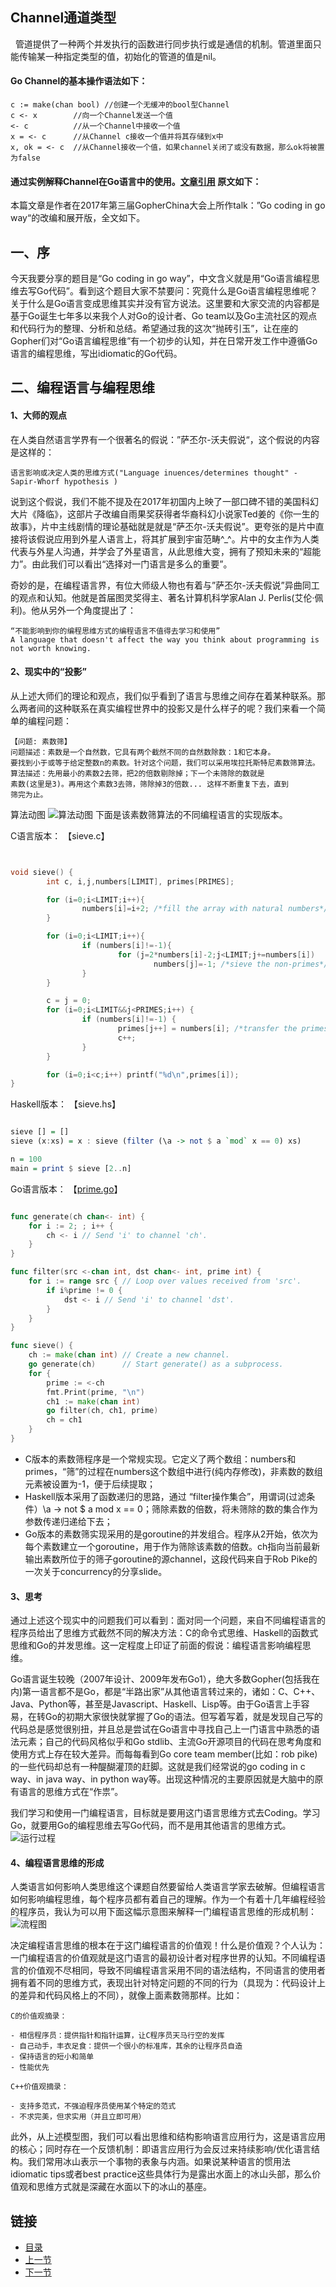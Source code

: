 ## Channel通道类型
&nbsp;&nbsp;管道提供了一种两个并发执行的函数进行同步执行或是通信的机制。管道里面只能传输某一种指定类型的值，初始化的管道的值是nil。

#### Go Channel的基本操作语法如下：

    c := make(chan bool) //创建一个无缓冲的bool型Channel 
    c <- x        //向一个Channel发送一个值
    <- c          //从一个Channel中接收一个值
    x = <- c      //从Channel c接收一个值并将其存储到x中
    x, ok = <- c  //从Channel接收一个值，如果channel关闭了或没有数据，那么ok将被置为false


#### 通过实例解释Channel在Go语言中的使用。[文章引用](https://studygolang.com/articles/9777) 原文如下：<br />

本篇文章是作者在2017年第三届GopherChina大会上所作talk：”Go coding in go way“的改编和展开版，全文如下。

## 一、序
今天我要分享的题目是“Go coding in go way”，中文含义就是用“Go语言编程思维去写Go代码”。看到这个题目大家不禁要问：究竟什么是Go语言编程思维呢？关于什么是Go语言变成思维其实并没有官方说法。这里要和大家交流的内容都是基于Go诞生七年多以来我个人对Go的设计者、Go team以及Go主流社区的观点和代码行为的整理、分析和总结。希望通过我的这次“抛砖引玉”，让在座的Gopher们对“Go语言编程思维”有一个初步的认知，并在日常开发工作中遵循Go语言的编程思维，写出idiomatic的Go代码。

## 二、编程语言与编程思维
#### 1、大师的观点
在人类自然语言学界有一个很著名的假说：”萨丕尔-沃夫假说“，这个假说的内容是这样的：

    语言影响或决定人类的思维方式("Language inuences/determines thought" - Sapir-Whorf hypothesis )

说到这个假说，我们不能不提及在2017年初国内上映了一部口碑不错的美国科幻大片《降临》，这部片子改编自雨果奖获得者华裔科幻小说家Ted姜的《你一生的故事》，片中主线剧情的理论基础就是就是“萨丕尔-沃夫假说”。更夸张的是片中直接将该假说应用到外星人语言上，将其扩展到宇宙范畴^_^。片中的女主作为人类代表与外星人沟通，并学会了外星语言，从此思维大变，拥有了预知未来的“超能力”。由此我们可以看出“选择对一门语言是多么的重要”。

奇妙的是，在编程语言界，有位大师级人物也有着与”萨丕尔-沃夫假说”异曲同工的观点和认知。他就是首届图灵奖得主、著名计算机科学家Alan J. Perlis(艾伦·佩利)。他从另外一个角度提出了：

    “不能影响到你的编程思维方式的编程语言不值得去学习和使用”
    A language that doesn't affect the way you think about programming is not worth knowing.

#### 2、现实中的“投影”
从上述大师们的理论和观点，我们似乎看到了语言与思维之间存在着某种联系。那么两者间的这种联系在真实编程世界中的投影又是什么样子的呢？我们来看一个简单的编程问题：
    
    【问题: 素数筛】
    问题描述：素数是一个自然数，它具有两个截然不同的自然数除数：1和它本身。 
    要找到小于或等于给定整数n的素数。针对这个问题，我们可以采用埃拉托斯特尼素数筛算法。
    算法描述：先用最小的素数2去筛，把2的倍数剔除掉；下一个未筛除的数就是
    素数(这里是3)。再用这个素数3去筛，筛除掉3的倍数... 这样不断重复下去，直到
    筛完为止。

算法动图
![算法动图](./Sieve_of_Eratosthenes_animation.gif)
下面是该素数筛算法的不同编程语言的实现版本。

C语言版本：
【sieve.c】
```C


void sieve() {
        int c, i,j,numbers[LIMIT], primes[PRIMES];

        for (i=0;i<LIMIT;i++){
                numbers[i]=i+2; /*fill the array with natural numbers*/
        }

        for (i=0;i<LIMIT;i++){
                if (numbers[i]!=-1){
                        for (j=2*numbers[i]-2;j<LIMIT;j+=numbers[i])
                                numbers[j]=-1; /*sieve the non-primes*/
                }
        }

        c = j = 0;
        for (i=0;i<LIMIT&&j<PRIMES;i++) {
                if (numbers[i]!=-1) {
                        primes[j++] = numbers[i]; /*transfer the primes to their own array*/
                        c++;
                }
        }

        for (i=0;i<c;i++) printf("%d\n",primes[i]);
}
```

Haskell版本：
【sieve.hs】

```haskell

sieve [] = []
sieve (x:xs) = x : sieve (filter (\a -> not $ a `mod` x == 0) xs)

n = 100
main = print $ sieve [2..n]
```

Go语言版本：
【[prime.go](https://github.com/sunnygocms/gobook/blob/master/src/go_lang_base/03/prime.go)】

```go

func generate(ch chan<- int) {
    for i := 2; ; i++ {
        ch <- i // Send 'i' to channel 'ch'.
    }
}

func filter(src <-chan int, dst chan<- int, prime int) {
    for i := range src { // Loop over values received from 'src'.
        if i%prime != 0 {
            dst <- i // Send 'i' to channel 'dst'.
        }
    }
}

func sieve() {
    ch := make(chan int) // Create a new channel.
    go generate(ch)      // Start generate() as a subprocess.
    for {
        prime := <-ch
        fmt.Print(prime, "\n")
        ch1 := make(chan int)
        go filter(ch, ch1, prime)
        ch = ch1
    }
}

```

- C版本的素数筛程序是一个常规实现。它定义了两个数组：numbers和primes，“筛”的过程在numbers这个数组中进行(纯内存修改)，非素数的数组元素被设置为-1，便于后续提取；
- Haskell版本采用了函数递归的思路，通过 “filter操作集合”，用谓词(过滤条件）\a -> not $ a mod x == 0；筛除素数的倍数，将未筛除的数的集合作为参数传递归递给下去；
- Go版本的素数筛实现采用的是goroutine的并发组合。程序从2开始，依次为每个素数建立一个goroutine，用于作为筛除该素数的倍数。ch指向当前最新输出素数所位于的筛子goroutine的源channel，这段代码来自于Rob Pike的一次关于concurrency的分享slide。

#### 3、思考
通过上述这个现实中的问题我们可以看到：面对同一个问题，来自不同编程语言的程序员给出了思维方式截然不同的解决方法：C的命令式思维、Haskell的函数式思维和Go的并发思维。这一定程度上印证了前面的假说：编程语言影响编程思维。

Go语言诞生较晚（2007年设计、2009年发布Go1），绝大多数Gopher(包括我在内)第一语言都不是Go，都是“半路出家”从其他语言转过来的，诸如：C、C++、Java、Python等，甚至是Javascript、Haskell、Lisp等。由于Go语言上手容易，在转Go的初期大家很快就掌握了Go的语法。但写着写着，就是发现自己写的代码总是感觉很别扭，并且总是尝试在Go语言中寻找自己上一门语言中熟悉的语法元素；自己的代码风格似乎和Go stdlib、主流Go开源项目的代码在思考角度和使用方式上存在较大差异。而每每看到Go core team member(比如：rob pike)的一些代码却总有一种醍醐灌顶的赶脚。这就是我们经常说的go coding in c way、in java way、in python way等。出现这种情况的主要原因就是大脑中的原有语言的思维方式在“作祟”。

我们学习和使用一门编程语言，目标就是要用这门语言思维方式去Coding。学习Go，就要用Go的编程思维去写Go代码，而不是用其他语言的思维方式。
![运行过程](./primesieve.gif)
#### 4、编程语言思维的形成
人类语言如何影响人类思维这个课题自然要留给人类语言学家去破解。但编程语言如何影响编程思维，每个程序员都有着自己的理解。作为一个有着十几年编程经验的程序员，我认为可以用下面这幅示意图来解释一门编程语言思维的形成机制：
![流程图](./language-influnce-model.png)

决定编程语言思维的根本在于这门编程语言的价值观！什么是价值观？个人认为：一门编程语言的价值观就是这门语言的最初设计者对程序世界的认知。不同编程语言的价值观不尽相同，导致不同编程语言采用不同的语法结构，不同语言的使用者拥有着不同的思维方式，表现出针对特定问题的不同的行为（具现为：代码设计上的差异和代码风格上的不同），就像上面素数筛那样。比如：
    
    C的价值观摘录：

    - 相信程序员：提供指针和指针运算，让C程序员天马行空的发挥
    - 自己动手，丰衣足食：提供一个很小的标准库，其余的让程序员自造
    - 保持语言的短小和简单
    - 性能优先

    C++价值观摘录：

    - 支持多范式，不强迫程序员使用某个特定的范式
    - 不求完美，但求实用（并且立即可用）



此外，从上述模型图，我们可以看出思维和结构影响语言应用行为，这是语言应用的核心；同时存在一个反馈机制：即语言应用行为会反过来持续影响/优化语言结构。我们常用冰山表示一个事物的表象与内涵。如果说某种语言的惯用法idiomatic tips或者best practice这些具体行为是露出水面上的冰山头部，那么价值观和思维方式就是深藏在水面以下的冰山的基座。
## 链接
- [目录](https://github.com/sunnygocms/gobook/blob/master/menu.md)
- [上一节](https://github.com/sunnygocms/gobook/blob/master/go_lang_base/03.8.md)
- [下一节](https://github.com/sunnygocms/gobook/blob/master/go_lang_base/03.10.md)